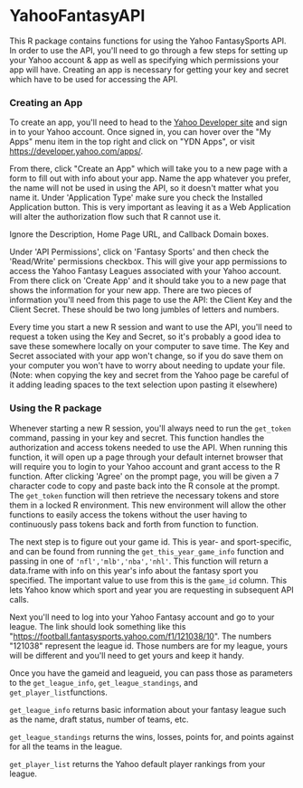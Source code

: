# YahooFantasyAPI
This R package contains functions for using the Yahoo FantasySports API. In order to use the API, you'll need to go through a few steps for setting up your Yahoo account & app as well as specifying which permissions your app will have. Creating an app is necessary for getting your key and secret which have to be used for accessing the API.

### Creating an App
To create an app, you'll need to head to the [Yahoo Developer site](https://developer.yahoo.com/ "Yahoo Developer Network") and sign in to your Yahoo account. Once signed in, you can hover over the "My Apps" menu item in the top right and click on "YDN Apps", or visit <https://developer.yahoo.com/apps/>.

From there, click "Create an App" which will take you to a new page with a form to fill out with info about your app. Name the app whatever you prefer, the name will not be used in using the API, so it doesn't matter what you name it. Under 'Application Type' make sure you check the Installed Application button. This is very important as leaving it as a Web Application will alter the authorization flow such that R cannot use it.

Ignore the Description, Home Page URL, and Callback Domain boxes.

Under 'API Permissions', click on 'Fantasy Sports' and then check the 'Read/Write' permissions checkbox. This will give your app permissions to access the Yahoo Fantasy Leagues associated with your Yahoo account. From there click on 'Create App' and it should take you to a new page that shows the information for your new app. There are two pieces of information you'll need from this page to use the API: the Client Key and the Client Secret. These should be two long jumbles of letters and numbers.

Every time you start a new R session and want to use the API, you'll need to request a token using the Key and Secret, so it's probably a good idea to save these somewhere locally on your computer to save time. The Key and Secret associated with your app won't change, so if you do save them on your computer you won't have to worry about needing to update your file. (Note: when copying the key and secret from the Yahoo page be careful of it adding leading spaces to the text selection upon pasting it elsewhere)

### Using the R package
Whenever starting a new R session, you'll always need to run the `get_token` command, passing in your key and secret. This function handles the authorization and access tokens needed to use the API. When running this function, it will open up a page through your default internet browser that will require you to login to your Yahoo account and grant access to the R function. After clicking 'Agree' on the prompt page, you will be given a 7 character code to copy and paste back into the R console at the prompt. The `get_token` function will then retrieve the necessary tokens and store them in a locked R environment. This new environment will allow the other functions to easily access the tokens without the user having to continuously pass tokens back and forth from function to function.

The next step is to figure out your game id. This is year- and sport-specific, and can be found from running the `get_this_year_game_info` function and passing in one of `'nfl','mlb','nba','nhl'`. This function will return a data.frame with info on this year's info about the fantasy sport you specified. The important value to use from this is the `game_id` column. This lets Yahoo know which sport and year you are requesting in subsequent API calls. 

Next you'll need to log into your Yahoo Fantasy account and go to your league. The link should look something like this "https://football.fantasysports.yahoo.com/f1/121038/10". The numbers "121038" represent the league id. Those numbers are for my league, yours will be different and you'll need to get yours and keep it handy.

Once you have the gameid and leagueid, you can pass those as parameters to the `get_league_info`, `get_league_standings`, and `get_player_list`functions. 

`get_league_info` returns basic information about your fantasy league such as the name, draft status, number of teams, etc.

`get_league_standings` returns the wins, losses, points for, and points against for all the teams in the league. 

`get_player_list` returns the Yahoo default player rankings from your league.
